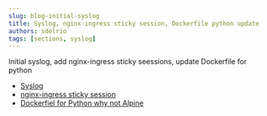 ```yaml
---
slug: blog-initial-syslog
title: Syslog, nginx-ingress sticky session, Dockerfile python update
authors: sdelrio
tags: [sections, syslog]
---
```


Initial syslog, add nginx-ingress sticky seessions, update Dockerfile for python

* [Syslog](/docs/OS/GNU-Linux/syslog)
* [nginx-ingress sticky session](/docs/Cloud-Platform/Kubernetes/k8s-nginx#sticky-sessions)
* [Dockerfiel for Python why not Alpine](/docs/Containers/Docker/dockerfile-python#alpine-base-image)

